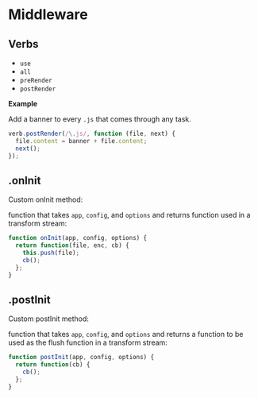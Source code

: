 # Middleware



## Verbs

- `use`
- `all`
- `preRender`
- `postRender`


**Example**

Add a banner to every `.js` that comes through any task.

```js
verb.postRender(/\.js/, function (file, next) {
  file.content = banner + file.content;
  next();
});
```

## .onInit

Custom onInit method:

function that takes `app`, `config`, and `options` and returns function used in a transform stream:

```js
function onInit(app, config, options) {
  return function(file, enc, cb) {
    this.push(file);
    cb();
  };
}
```

## .postInit

Custom postInit method:

function that takes `app`, `config`, and `options` and returns a function to be used as the flush function in a transform stream:

```js
function postInit(app, config, options) {
  return function(cb) {
    cb();
  };
}
```
